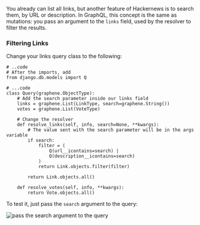 You already can list all links, but another feature of Hackernews is to search them, by URL or description. In GraphQL, this concept is the same as mutations: you pass an argument to the `links` field, used by the resolver to filter the results.

### Filtering Links

Change your links query class to the following:

    # ..code
    # After the imports, add
    from django.db.models import Q

    # ...code
    class Query(graphene.ObjectType):
        # Add the search parameter inside our links field
        links = graphene.List(LinkType, search=graphene.String())
        votes = graphene.List(VoteType)

        # Change the resolver
        def resolve_links(self, info, search=None, **kwargs):
            # The value sent with the search parameter will be in the args variable
            if search:
                filter = (
                    Q(url__icontains=search) |
                    Q(description__icontains=search)
                )
                return Link.objects.filter(filter)

            return Link.objects.all()

        def resolve_votes(self, info, **kwargs):
            return Vote.objects.all()

To test it, just pass the `search` argument to the query:

![pass the search argument to the query](https://i.imgur.com/JdUSjJx.png)

